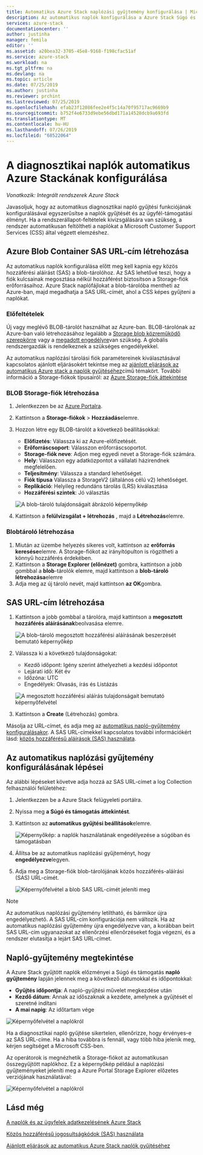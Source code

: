 ```yaml
---
title: Automatikus Azure Stack naplózási gyűjtemény konfigurálása | Microsoft Docs
description: Az automatikus naplók konfigurálása a Azure Stack Súgó és támogatás szolgáltatásban.
services: azure-stack
documentationcenter: ''
author: justinha
manager: femila
editor: ''
ms.assetid: a20bea32-3705-45e8-9168-f198cfac51af
ms.service: azure-stack
ms.workload: na
ms.tgt_pltfrm: na
ms.devlang: na
ms.topic: article
ms.date: 07/25/2019
ms.author: justinha
ms.reviewer: prchint
ms.lastreviewed: 07/25/2019
ms.openlocfilehash: efab23f12086fee2e4f5c14a70f95717ac9669b9
ms.sourcegitcommit: b752f4e6733d9ebe56dbd171a14528dcb9a693fd
ms.translationtype: MT
ms.contentlocale: hu-HU
ms.lasthandoff: 07/26/2019
ms.locfileid: "68522064"
---
```

# <a name="configure-automatic-azure-stack-diagnostic-log-collection"></a>A diagnosztikai naplók automatikus Azure Stackának konfigurálása

*Vonatkozik: Integrált rendszerek Azure Stack*

Javasoljuk, hogy az automatikus diagnosztikai napló gyűjtési funkciójának konfigurálásával egyszerűsítse a naplók gyűjtését és az ügyfél-támogatási élményt. Ha a rendszerállapot-feltételek kivizsgálására van szükség, a rendszer automatikusan feltöltheti a naplókat a Microsoft Customer Support Services (CSS) által végzett elemzéshez. 

## <a name="create-an-azure-blob-container-sas-url"></a>Azure Blob Container SAS URL-cím létrehozása 

Az automatikus naplók konfigurálása előtt meg kell kapnia egy közös hozzáférési aláírást (SAS) a blob-tárolóhoz. Az SAS lehetővé teszi, hogy a fiók kulcsainak megosztása nélkül hozzáférést biztosítson a Storage-fiók erőforrásaihoz. Azure Stack naplófájlokat a blob-tárolóba mentheti az Azure-ban, majd megadhatja a SAS URL-címét, ahol a CSS képes gyűjteni a naplókat. 

### <a name="prerequisites"></a>Előfeltételek

Új vagy meglévő BLOB-tárolót használhat az Azure-ban. BLOB-tárolónak az Azure-ban való létrehozásához legalább a [Storage blob közreműködő szerepkörre](https://docs.microsoft.com/azure/role-based-access-control/built-in-roles#storage-blob-data-contributor) vagy a [megadott engedélyre](https://docs.microsoft.com/rest/api/storageservices/authenticate-with-azure-active-directory#permissions-for-calling-blob-and-queue-data-operations)van szükség. A globális rendszergazdák is rendelkeznek a szükséges engedélyekkel. 

Az automatikus naplózási tárolási fiók paramétereinek kiválasztásával kapcsolatos ajánlott eljárásokért tekintse meg az [ajánlott eljárások az automatikus Azure stack a naplók gyűjtéséhez](azure-stack-best-practices-automatic-diagnostic-log-collection.md)című témakört. További információ a Storage-fiókok típusairól: az [Azure Storage-fiók áttekintése](https://docs.microsoft.com/azure/storage/common/storage-account-overview)

### <a name="create-a-blob-storage-account"></a>BLOB Storage-fiók létrehozása
 
1. Jelentkezzen be az [Azure Portalra](https://portal.azure.com).
1. Kattintson a **Storage-fiókok** > **Hozzáadás**elemre. 
1. Hozzon létre egy BLOB-tárolót a következő beállításokkal:
   - **Előfizetés**: Válassza ki az Azure-előfizetését.
   - **Erőforráscsoport**: Válasszon erőforráscsoportot.
   - **Storage-fiók neve**: Adjon meg egyedi nevet a Storage-fiók számára.
   - **Hely**: Válasszon egy adatközpontot a vállalati házirendnek megfelelően.
   - **Teljesítmény**: Válassza a standard lehetőséget.
   - **Fiók típusa** Válassza a StorageV2 (általános célú v2) lehetőséget. 
   - **Replikáció**: Helyileg redundáns tárolás (LRS) kiválasztása
   - **Hozzáférési szintek**: Jó választás

   ![A blob-tároló tulajdonságait ábrázoló képernyőkép](media/azure-stack-automatic-log-collection/azure-stack-log-collection-create-storage-account.png)

1. Kattintson a **felülvizsgálat + létrehozás** , majd a **Létrehozás**elemre.  

### <a name="create-a-blob-container"></a>Blobtároló létrehozása 

1. Miután az üzembe helyezés sikeres volt, kattintson az **erőforrás keresése**elemre. A Storage-fiókot az irányítópulton is rögzítheti a könnyű hozzáférés érdekében. 
1. Kattintson a **Storage Explorer (előnézet)** gombra, kattintson a jobb gombbal a **blob**-tárolók elemre, majd kattintson a **blob-tároló létrehozása**elemre 
1. Adja meg az új tároló nevét, majd kattintson **az OK**gombra.

## <a name="create-a-sas-url"></a>SAS URL-cím létrehozása

1. Kattintson a jobb gombbal a tárolóra, majd kattintson a **megosztott hozzáférés aláírásának**beolvasása elemre. 
   
   ![A blob-tároló megosztott hozzáférési aláírásának beszerzését bemutató képernyőkép](media/azure-stack-automatic-log-collection/get-sas.png)

1. Válassza ki a következő tulajdonságokat:
   - Kezdő időpont: Igény szerint áthelyezheti a kezdési időpontot 
   - Lejárati idő: Két év
   - Időzóna: UTC
   - Engedélyek: Olvasás, írás és Listázás

   ![A megosztott hozzáférési aláírás tulajdonságait bemutató képernyőfelvétel](media/azure-stack-automatic-log-collection/sas-properties.png) 

1. Kattintson a **Create** (Létrehozás) gombra.  

Másolja az URL-címet, és adja meg az [automatikus napló-gyűjtemény konfigurálásakor](azure-stack-configure-automatic-diagnostic-log-collection.md). A SAS URL-címekkel kapcsolatos további információkért lásd: [közös hozzáférésű aláírások (SAS) használata](https://docs.microsoft.com/azure/storage/common/storage-dotnet-shared-access-signature-part-1). 


## <a name="steps-to-configure-automatic-log-collection"></a>Az automatikus naplózási gyűjtemény konfigurálásának lépései

Az alábbi lépéseket követve adja hozzá az SAS URL-címet a log Collection felhasználói felületéhez: 

1. Jelentkezzen be a Azure Stack felügyeleti portálra.
1. Nyissa meg **a Súgó és támogatás áttekintést**.
1. Kattintson az **automatikus gyűjtési beállítások**elemre.

   ![Képernyőkép: a naplók használatának engedélyezése a súgóban és támogatásban](media/azure-stack-automatic-log-collection/azure-stack-automatic-log-collection.png)

1. Állítsa be az automatikus naplózási gyűjteményt, hogy **engedélyezve**legyen.
1. Adja meg a Storage-fiók blob-tárolójának közös hozzáférés-aláírási (SAS) URL-címét.

   ![Képernyőfelvétel a blob SAS URL-címét jeleníti meg](media/azure-stack-automatic-log-collection/azure-stack-enable-automatic-log-collection.png)

>[!NOTE]
>Az automatikus naplózási gyűjtemény letiltható, és bármikor újra engedélyezhető. A SAS URL-cím konfigurációja nem változik. Ha az automatikus naplózási gyűjtemény újra engedélyezve van, a korábban beírt SAS URL-cím ugyanazokat az ellenőrzési ellenőrzéseket fogja végezni, és a rendszer elutasítja a lejárt SAS URL-címet. 


## <a name="view-log-collection"></a>Napló-gyűjtemény megtekintése

A Azure Stack gyűjtött naplók előzményei a Súgó és támogatás **napló gyűjtemény** lapján jelennek meg a következő dátumokkal és időpontokkal:

- **Gyűjtés időpontja**: A napló-gyűjtési művelet megkezdése után 
- **Kezdő dátum**: Annak az időszaknak a kezdete, amelynek a gyűjtését el szeretné indítani
- **A mai napig**: Az időtartam vége

![Képernyőfelvétel a naplókról](media/azure-stack-automatic-log-collection/azure-stack-log-collection.png)

Ha a diagnosztikai napló gyűjtése sikertelen, ellenőrizze, hogy érvényes-e az SAS URL-címe. Ha a hiba továbbra is fennáll, vagy több hiba jelenik meg, kérjen segítséget a Microsoft CSS-ben. 

Az operátorok is megnézhetik a Storage-fiókot az automatikusan összegyűjtött naplókhoz. Ez a képernyőkép például a naplózási gyűjteményeket jeleníti meg a Azure Portal Storage Explorer előzetes verziójának használatával:

![Képernyőfelvétel a naplókról](media/azure-stack-automatic-log-collection/check-storage-account.png)


## <a name="see-also"></a>Lásd még

[A naplók és az ügyfelek adatkezelésének Azure Stack](https://docs.microsoft.com/azure-stack/operator/azure-stack-data-collection)

[Közös hozzáférésű jogosultságkódok (SAS) használata](https://docs.microsoft.com/azure/storage/common/storage-dotnet-shared-access-signature-part-1)

[Ajánlott eljárások az automatikus Azure Stack naplók gyűjtéséhez](azure-stack-best-practices-automatic-diagnostic-log-collection.md)





